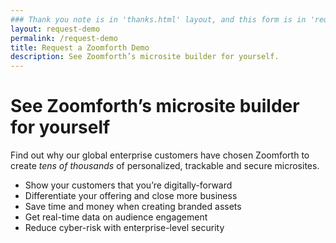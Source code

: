 ```yaml
---
### Thank you note is in 'thanks.html' layout, and this form is in 'request-demo.html'
layout: request-demo
permalink: /request-demo
title: Request a Zoomforth Demo
description: See Zoomforth’s microsite builder for yourself.
---
```

# See Zoomforth’s microsite builder for yourself

Find out why our global enterprise customers have chosen Zoomforth to create *tens of thousands* of personalized, trackable and secure microsites.

* Show your customers that you’re digitally-forward
* Differentiate your offering and close more business
* Save time and money when creating branded assets
* Get real-time data on audience engagement
* Reduce cyber-risk with enterprise-level security
